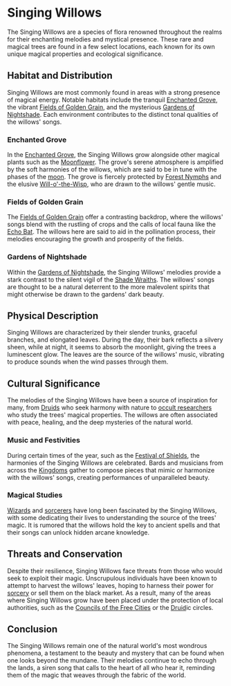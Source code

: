# Singing Willows

The Singing Willows are a species of flora renowned throughout the realms for their enchanting melodies and mystical presence. These rare and magical trees are found in a few select locations, each known for its own unique magical properties and ecological significance.

## Habitat and Distribution

Singing Willows are most commonly found in areas with a strong presence of magical energy. Notable habitats include the tranquil [Enchanted Grove](Enchanted%20Grove.md), the vibrant [Fields of Golden Grain](Fields%20of%20Golden%20Grain.md), and the mysterious [Gardens of Nightshade](Gardens%20of%20Nightshade.md). Each environment contributes to the distinct tonal qualities of the willows' songs.

### Enchanted Grove
In the [Enchanted Grove](Enchanted%20Grove.md), the Singing Willows grow alongside other magical plants such as the [Moonflower](Moonflower.md). The grove's serene atmosphere is amplified by the soft harmonies of the willows, which are said to be in tune with the phases of the [moon](moon.md). The grove is fiercely protected by [Forest Nymphs](Forest%20Nymphs.md) and the elusive [Will-o'-the-Wisp](Will-o'-the-Wisp.md), who are drawn to the willows' gentle music.

### Fields of Golden Grain
The [Fields of Golden Grain](Fields%20of%20Golden%20Grain.md) offer a contrasting backdrop, where the willows' songs blend with the rustling of crops and the calls of local fauna like the [Echo Bat](Echo%20Bat.md). The willows here are said to aid in the pollination process, their melodies encouraging the growth and prosperity of the fields.

### Gardens of Nightshade
Within the [Gardens of Nightshade](Gardens%20of%20Nightshade.md), the Singing Willows' melodies provide a stark contrast to the silent vigil of the [Shade Wraiths](Shade%20Wraiths.md). The willows' songs are thought to be a natural deterrent to the more malevolent spirits that might otherwise be drawn to the gardens' dark beauty.

## Physical Description

Singing Willows are characterized by their slender trunks, graceful branches, and elongated leaves. During the day, their bark reflects a silvery sheen, while at night, it seems to absorb the moonlight, giving the trees a luminescent glow. The leaves are the source of the willows' music, vibrating to produce sounds when the wind passes through them.

## Cultural Significance

The melodies of the Singing Willows have been a source of inspiration for many, from [Druids](Druids.md) who seek harmony with nature to [occult researchers](occult%20researchers.md) who study the trees' magical properties. The willows are often associated with peace, healing, and the deep mysteries of the natural world.

### Music and Festivities
During certain times of the year, such as the [Festival of Shields](Festival%20of%20Shields.md), the harmonies of the Singing Willows are celebrated. Bards and musicians from across the [Kingdoms](Kingdoms.md) gather to compose pieces that mimic or harmonize with the willows' songs, creating performances of unparalleled beauty.

### Magical Studies
[Wizards](Wizards.md) and [sorcerers](sorcerers.md) have long been fascinated by the Singing Willows, with some dedicating their lives to understanding the source of the trees' magic. It is rumored that the willows hold the key to ancient spells and that their songs can unlock hidden arcane knowledge.

## Threats and Conservation

Despite their resilience, Singing Willows face threats from those who would seek to exploit their magic. Unscrupulous individuals have been known to attempt to harvest the willows' leaves, hoping to harness their power for [sorcery](sorcery.md) or sell them on the black market. As a result, many of the areas where Singing Willows grow have been placed under the protection of local authorities, such as the [Councils of the Free Cities](Councils%20of%20the%20Free%20Cities.md) or the [Druid](Druid.md)ic circles.

## Conclusion

The Singing Willows remain one of the natural world's most wondrous phenomena, a testament to the beauty and mystery that can be found when one looks beyond the mundane. Their melodies continue to echo through the lands, a siren song that calls to the heart of all who hear it, reminding them of the magic that weaves through the fabric of the world.
